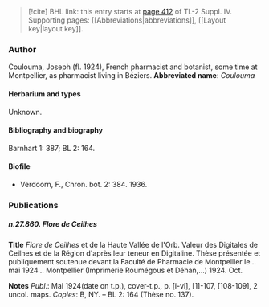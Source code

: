 > [!cite] BHL link: this entry starts at [page 412](https://www.biodiversitylibrary.org/page/33266089) of TL-2 Suppl. IV.
> Supporting pages: [[Abbreviations|abbreviations]], [[Layout key|layout key]].

### Author

Coulouma, Joseph (fl. 1924), French pharmacist and botanist, some time at Montpellier, as pharmacist living in Béziers. 
**Abbreviated name**: *Coulouma*

#### Herbarium and types

Unknown.

#### Bibliography and biography

Barnhart 1: 387; BL 2: 164.

#### Biofile

- Verdoorn, F., Chron. bot. 2: 384. 1936.

### Publications

##### n.27.860. Flore de Ceilhes

**Title**
*Flore de Ceilhes* et de la Haute Vallée de l'Orb. Valeur des Digitales de Ceilhes et de la Région d'après leur teneur en Digitaline. Thèse présentée et publiquement soutenue devant la Faculté de Pharmacie de Montpellier le... mai 1924... Montpellier (Imprimerie Roumégous et Déhan,...) 1924. Oct.

**Notes**
*Publ*.: Mai 1924(date on t.p.), cover-t.p., p. \[i-vi\], \[1\]-107, \[108-109\], 2 uncol. maps. *Copies*: B, NY. – BL 2: 164 (Thèse no. 137).

